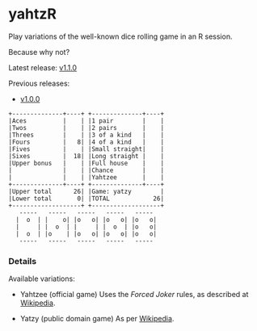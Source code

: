 # yahtzR

Play variations of the well-known dice rolling game in an R session.

Because why not?

Latest release: [v1.1.0](https://github.com/JerBoon/yahtzR/releases/tag/v1.1.0)

Previous releases:
- [v1.0.0](https://github.com/JerBoon/yahtzR/releases/tag/v1.0.0)


```
+--------------+----+ +--------------+----+
|Aces          |    | |1 pair        |    |
|Twos          |    | |2 pairs       |    |
|Threes        |    | |3 of a kind   |    |
|Fours         |   8| |4 of a kind   |    |
|Fives         |    | |Small straight|    |
|Sixes         |  18| |Long straight |    |
|Upper bonus   |    | |Full house    |    |
|              |    | |Chance        |    |
|              |    | |Yahtzee       |    |
+--------------+----+ +--------------+----+
|Upper total      26| |Game: yatzy        |
|Lower total       0| |TOTAL            26|
+-------------------+ +-------------------+
   -----   -----   -----   -----   ----- 
  |  o  | |    o| |o   o| |o   o| |o   o|
  |     | |  o  | |     | |  o  | |o   o|
  |  o  | |o    | |o   o| |o   o| |o   o|
   -----   -----   -----   -----   ----- 
```
### Details

Available variations:

- Yahtzee (official game)
  Uses the _Forced Joker_ rules, as described at 
  [Wikipedia](https://en.wikipedia.org/wiki/Yahtzee).

- Yatzy (public domain game)
  As per [Wikipedia](https://en.wikipedia.org/wiki/Yatzy).
  
